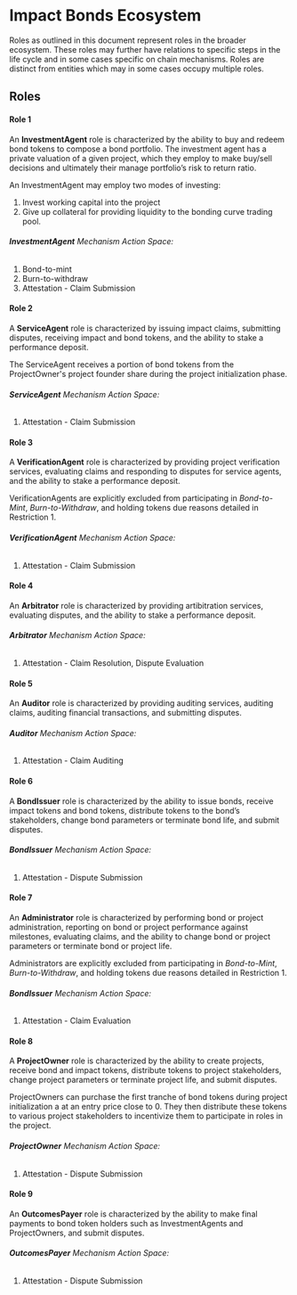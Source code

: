 # Impact Bonds Ecosystem

Roles as outlined in this document represent roles in the broader ecosystem. These roles may further have relations to specific steps in the life cycle and in some cases specific on chain mechanisms. Roles are distinct from entities which may in some cases occupy multiple roles.

## Roles

#### Role 1
An **InvestmentAgent** role is characterized by the ability to buy and redeem bond tokens to compose a bond portfolio. The investment agent has a private valuation of a given project, which they employ to make buy/sell decisions and ultimately their manage portfolio’s risk to return ratio.

An InvestmentAgent may employ two modes of investing:
1. Invest working capital into the project
2. Give up collateral for providing liquidity to the bonding curve trading pool. 
###### **InvestmentAgent** Mechanism Action Space:
1. Bond-to-mint
2. Burn-to-withdraw
3. Attestation - Claim Submission

#### Role 2
A **ServiceAgent** role is characterized by issuing impact claims, submitting disputes, receiving impact and bond tokens, and the ability to stake a performance deposit. 

The ServiceAgent receives a portion of bond tokens from the ProjectOwner's project founder share during the project initialization phase. 

###### **ServiceAgent** Mechanism Action Space:
1. Attestation - Claim Submission

#### Role 3
A **VerificationAgent** role is characterized by providing project verification services, evaluating claims and responding to disputes for service agents, and the ability to stake a performance deposit.

VerificationAgents are explicitly excluded from participating in *Bond-to-Mint*, *Burn-to-Withdraw*, and holding tokens due reasons detailed in Restriction 1.

###### **VerificationAgent** Mechanism Action Space:
1. Attestation - Claim Submission

#### Role 4
An **Arbitrator** role is characterized by providing artibitration services, evaluating disputes, and the ability to stake a performance deposit.
###### **Arbitrator** Mechanism Action Space:
1. Attestation - Claim Resolution, Dispute Evaluation

#### Role 5
An **Auditor** role is characterized by providing auditing services, auditing claims, auditing financial transactions, and submitting disputes.
###### **Auditor** Mechanism Action Space:
1. Attestation - Claim Auditing

#### Role 6
A **BondIssuer** role is characterized by the ability to issue bonds, receive impact tokens and bond tokens, distribute tokens to the bond’s stakeholders, change bond parameters or terminate bond life, and submit disputes. 
######  **BondIssuer** Mechanism Action Space:
1. Attestation - Dispute Submission

#### Role 7
An **Administrator** role is characterized by performing bond or project administration, reporting on bond or project performance against milestones, evaluating claims, and the ability to change bond or project parameters or terminate bond or project life.

Administrators are explicitly excluded from participating in *Bond-to-Mint*, *Burn-to-Withdraw*, and holding tokens due reasons detailed in Restriction 1.

###### **BondIssuer** Mechanism Action Space:
1. Attestation - Claim Evaluation

#### Role 8
A **ProjectOwner** role is characterized by the ability to create projects, receive bond and impact tokens, distribute tokens to project stakeholders, change project parameters or terminate project life, and submit disputes.  

ProjectOwners can purchase the first tranche of bond tokens during project initialization a at an entry price close to 0. They then distribute these tokens to various project stakeholders to incentivize them to participate in roles in the project.

###### **ProjectOwner** Mechanism Action Space:
1. Attestation - Dispute Submission

#### Role 9
An **OutcomesPayer** role is characterized by the ability to make final payments to bond token holders such as InvestmentAgents and ProjectOwners, and submit disputes. 

###### **OutcomesPayer** Mechanism Action Space:
1. Attestation - Dispute Submission
